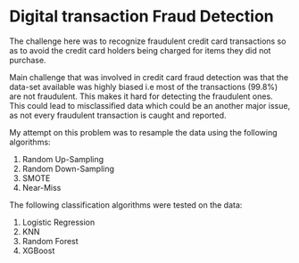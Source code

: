 # Digital transaction Fraud Detection
The challenge here was to recognize fraudulent credit card transactions so as to avoid the credit card holders being charged for items they did not purchase.

Main challenge that was involved in credit card fraud detection was that the data-set available was highly biased i.e most of the transactions (99.8%) are not fraudulent. This makes it hard for detecting the fraudulent ones. This could lead to misclassified data which could be an another major issue, as not every fraudulent transaction is caught and reported.

My attempt on this problem was to resample the data using the following algorithms:
1. Random Up-Sampling
2. Random Down-Sampling
3. SMOTE
4. Near-Miss

The following classification algorithms were tested on the data:
1. Logistic Regression
2. KNN
3. Random Forest
4. XGBoost
